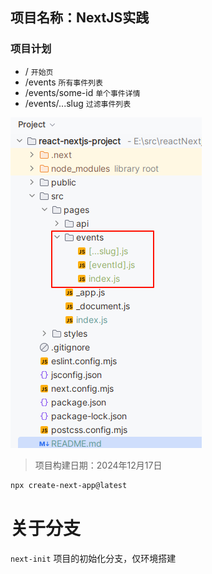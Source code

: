  

## 项目名称：NextJS实践

### 项目计划
 
- / `开始页`
- /events `所有事件列表`
- /events/some-id `单个事件详情`
- /events/...slug `过滤事件列表`

![project-folder.png](doc%2Fproject-folder.png)

>项目构建日期：2024年12月17日

```bash
npx create-next-app@latest
```

# 关于分支

`next-init` 项目的初始化分支，仅环境搭建